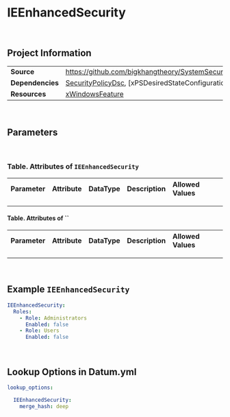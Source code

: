 # IEEnhancedSecurity



<br />

## Project Information

|                  |                                                                                                                       |
| ---------------- | --------------------------------------------------------------------------------------------------------------------- |
| **Source**       | https://github.com/bigkhangtheory/SystemSecurityTasks/tree/master/SystemSecurityTasks/DscResources/IEEnhancedSecurity |
| **Dependencies** | [SecurityPolicyDsc][SecurityPolicyDsc], [xPSDesiredStateConfiguration][xPSDesiredStateConfiguration]                  |
| **Resources**    | [xWindowsFeature][xWindowsFeature]                                                                                    |

<br />

## Parameters

<br />

### Table. Attributes of `IEEnhancedSecurity`

| Parameter | Attribute | DataType | Description | Allowed Values |
| :-------- | :-------- | :------- | :---------- | :------------- |

---

#### Table. Attributes of ``

| Parameter | Attribute | DataType | Description | Allowed Values |
| :-------- | :-------- | :------- | :---------- | :------------- |

---

<br />

## Example `IEEnhancedSecurity`

```yaml
IEEnhancedSecurity:
  Roles:
    - Role: Administrators
      Enabled: false
    - Role: Users
      Enabled: false

```

<br />

## Lookup Options in Datum.yml

```yaml
lookup_options:

  IEEnhancedSecurity:
    merge_hash: deep

```

<br />


[PSDesiredStateConfiguration]: https://docs.microsoft.com/en-us/powershell/module/psdesiredstateconfiguration/about/about_classes_and_dsc?view=powershell-7.1

[AuditPolicyDsc]: https://github.com/dsccommunity/AuditPolicyDsc
[AuditPolicySubcategory]: https://github.com/dsccommunity/AuditPolicyDsc
[AuditPolicyCsv]: https://github.com/dsccommunity/AuditPolicyDsc
[AuditPolicyGUID]: https://github.com/dsccommunity/AuditPolicyDsc

[SecurityPolicyDsc]: https://github.com/dsccommunity/SecurityPolicyDsc
[AccountPolicy]: https://github.com/dsccommunity/SecurityPolicyDsc
[UserRightsAssignment]: https://github.com/dsccommunity/SecurityPolicyDsc

[WSManDsc]: https://github.com/dsccommunity/WSManDsc
[WSManConfig]: https://github.com/dsccommunity/WSManDsc/wiki/WSManConfig
[WSManListener]: https://github.com/dsccommunity/WSManDsc/wiki/WSManListener
[WSManServiceConfig]: https://github.com/dsccommunity/WSManDsc/wiki/WSManServiceConfig
[xWindowsFeature]: https://github.com/dsccommunity/xPSDesiredStateConfiguration
